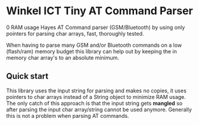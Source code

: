 Winkel ICT Tiny AT Command Parser
=================================

0 RAM usage Hayes AT Command parser (GSM/Bluetooth) by using only pointers for parsing char arrays, fast, thoroughly tested.

When having to parse many GSM and/or Bluetooth commands on a low (flash/ram) memory budget this library can help out by keeping the in memory char array's to an absolute minimum.

## Quick start

This library uses the input string for parsing and makes no copies, it uses pointers to char arrays instead of a String object to minimize RAM usage.
The only catch of this approach is that the input string gets **mangled** so after parsing the input char array/string cannot be used anymore.
Generally this is not a problem when parsing AT commands.

